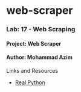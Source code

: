 # web-scraper

### Lab: 17 - Web Scraping
#### Project: Web Scraper
#### Author: Mohammad Azim

Links and Resources

 - [Real Python](https://realpython.com/beautiful-soup-web-scraper-python/)
